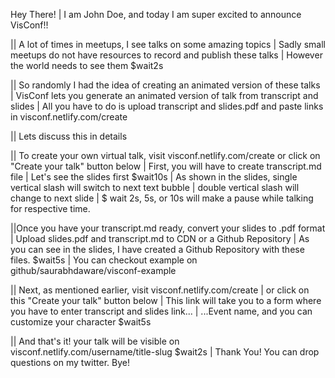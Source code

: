 Hey There!
| I am John Doe, and today I am super excited to announce VisConf!!

|| A lot of times in meetups, I see talks on some amazing topics
| Sadly small meetups do not have resources to record and publish these talks
| However the world needs to see them $wait2s

|| So randomly I had the idea of creating an animated version of these talks
| VisConf lets you generate an animated version of talk from transcript and slides
| All you have to do is upload transcript and slides.pdf and paste links in visconf.netlify.com/create

|| Lets discuss this in details

|| To create your own virtual talk, visit visconf.netlify.com/create or click on "Create your talk" button below
| First, you will have to create transcript.md file
| Let's see the slides first $wait10s
| As shown in the slides, single vertical slash will switch to next text bubble
| double vertical slash will change to next slide
| $ wait 2s, 5s, or 10s will make a pause while talking for respective time.

||Once you have your transcript.md ready, convert your slides to .pdf format
| Upload slides.pdf and transcript.md to CDN or a Github Repository
| As you can see in the slides, I have created a Github Repository with these files. $wait5s
| You can checkout example on github/saurabhdaware/visconf-example

|| Next, as mentioned earlier, visit visconf.netlify.com/create 
| or click on this "Create your talk" button below
| This link will take you to a form where you have to enter transcript and slides link...
| ...Event name, and you can customize your character $wait5s


|| And that's it! your talk will be visible on visconf.netlify.com/username/title-slug $wait2s
| Thank You! You can drop questions on my twitter. Bye!
